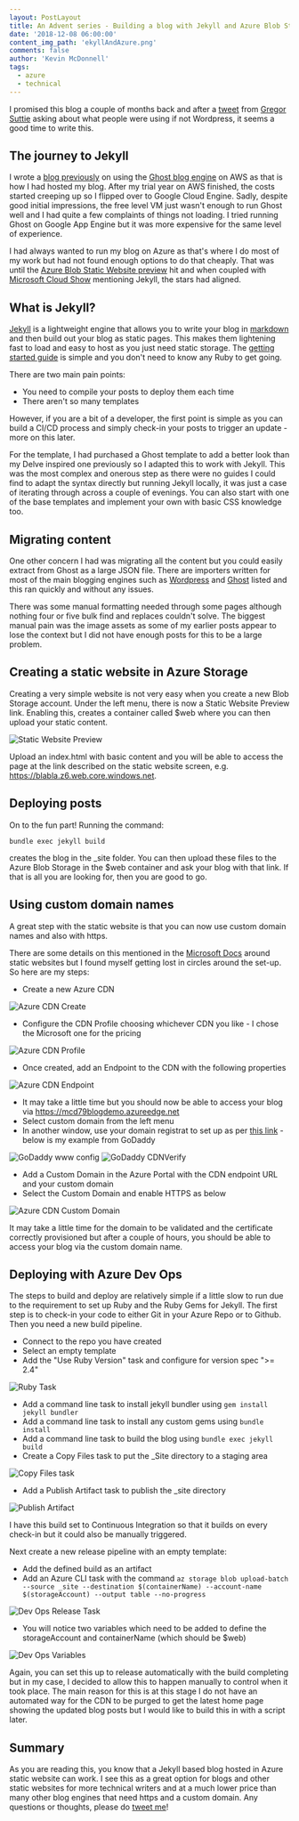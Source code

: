 ```yaml
---
layout: PostLayout
title: An Advent series - Building a blog with Jekyll and Azure Blob Static Website
date: '2018-12-08 06:00:00'
content_img_path: 'ekyllAndAzure.png'
comments: false
author: 'Kevin McDonnell'
tags:
  - azure
  - technical
---
```


I promised this blog a couple of months back and after a [tweet](https://twitter.com/gregor_suttie/status/1072024346825244672) from [Gregor Suttie](https://twitter.com/gregor_suttie) asking about what people were using if not Wordpress, it seems a good time to write this.

## The journey to Jekyll

I wrote a [blog previously](http://www.mcd79.com/2017/03/02/hosting-a-ghost-publishing-blog-on-aws-using-a-custom-office-ui-fabric-theme-2.html) on using the [Ghost blog engine](https://docs.ghost.org/?_ga=2.17361915.390977825.1544461432-1817619238.1544461432) on AWS as that is how I had hosted my blog. After my trial year on AWS finished, the costs started creeping up so I flipped over to Google Cloud Engine. Sadly, despite good initial impressions, the free level VM just wasn't enough to run Ghost well and I had quite a few complaints of things not loading. I tried running Ghost on Google App Engine but it was more expensive for the same level of experience.

I had always wanted to run my blog on Azure as that's where I do most of my work but had not found enough options to do that cheaply. That was until the [Azure Blob Static Website preview](https://azure.microsoft.com/en-us/blog/azure-storage-static-web-hosting-public-preview/) hit and when coupled with [Microsoft Cloud Show](http://www.microsoftcloudshow.com/) mentioning Jekyll, the stars had aligned.

## What is Jekyll?

[Jekyll](https://jekyllrb.com/) is a lightweight engine that allows you to write your blog in [markdown](https://daringfireball.net/projects/markdown/) and then build out your blog as static pages. This makes them lightening fast to load and easy to host as you just need static storage. The [getting started guide](https://jekyllrb.com/docs/) is simple and you don't need to know any Ruby to get going.

There are two main pain points:

- You need to compile your posts to deploy them each time
- There aren't so many templates

However, if you are a bit of a developer, the first point is simple as you can build a CI/CD process and simply check-in your posts to trigger an update - more on this later.

For the template, I had purchased a Ghost template to add a better look than my Delve inspired one previously so I adapted this to work with Jekyll. This was the most complex and onerous step as there were no guides I could find to adapt the syntax directly but running Jekyll locally, it was just a case of iterating through across a couple of evenings. You can also start with one of the base templates and implement your own with basic CSS knowledge too.

## Migrating content

One other concern I had was migrating all the content but you could easily extract from Ghost as a large JSON file. There are importers written for most of the main blogging engines such as [Wordpress](https://import.jekyllrb.com/docs/wordpress/) and [Ghost](https://import.jekyllrb.com/docs/ghost/) listed and this ran quickly and without any issues.

There was some manual formatting needed through some pages although nothing four or five bulk find and replaces couldn't solve. The biggest manual pain was the image assets as some of my earlier posts appear to lose the context but I did not have enough posts for this to be a large problem.

## Creating a static website in Azure Storage

Creating a very simple website is not very easy when you create a new Blob Storage account. Under the left menu, there is now a Static Website Preview link. Enabling this, creates a container called $web where you can then upload your static content.

![Static Website Preview](e.PNG)

Upload an index.html with basic content and you will be able to access the page at the link described on the static website screen, e.g. https://blabla.z6.web.core.windows.net.

## Deploying posts

On to the fun part! Running the command:

`bundle exec jekyll build`

creates the blog in the \_site folder. You can then upload these files to the Azure Blob Storage in the $web container and ask your blog with that link. If that is all you are looking for, then you are good to go.

## Using custom domain names

A great step with the static website is that you can now use custom domain names and also with https.

There are some details on this mentioned in the [Microsoft Docs](https://docs.microsoft.com/en-us/azure/storage/blobs/storage-blob-static-website) around static websites but I found myself getting lost in circles around the set-up. So here are my steps:

- Create a new Azure CDN

![Azure CDN Create](018/12/AzureCDNCreate.PNG)

- Configure the CDN Profile choosing whichever CDN you like - I chose the Microsoft one for the pricing

![Azure CDN Profile](/images/2018/12/AzureCDNProfile.PNG)

- Once created, add an Endpoint to the CDN with the following properties

![Azure CDN Endpoint](018/12/AzureCDNEndpoint.PNG)

- It may take a little time but you should now be able to access your blog via https://mcd79blogdemo.azureedge.net
- Select custom domain from the left menu
- In another window, use your domain registrat to set up as per [this link](https://docs.microsoft.com/en-us/azure/cdn/cdn-custom-ssl?tabs=option-1-default-enable-https-with-a-cdn-managed-certificate#custom-domain-is-mapped-to-your-cdn-endpoint-by-a-cname-record) - below is my example from GoDaddy

![GoDaddy www config](oDaddyCDN1.PNG)
![GoDaddy CDNVerify](oDaddyCDN2.PNG)

- Add a Custom Domain in the Azure Portal with the CDN endpoint URL and your custom domain
- Select the Custom Domain and enable HTTPS as below

![Azure CDN Custom Domain](ustomDomain.PNG)

It may take a little time for the domain to be validated and the certificate correctly provisioned but after a couple of hours, you should be able to access your blog via the custom domain name.

## Deploying with Azure Dev Ops

The steps to build and deploy are relatively simple if a little slow to run due to the requirement to set up Ruby and the Ruby Gems for Jekyll. The first step is to check-in your code to either Git in your Azure Repo or to Github. Then you need a new build pipeline.

- Connect to the repo you have created
- Select an empty template
- Add the "Use Ruby Version" task and configure for version spec ">= 2.4"

![Ruby Task](ldRubyTask.PNG)

- Add a command line task to install jekyll bundler using `gem install jekyll bundler`
- Add a command line task to install any custom gems using `bundle install`
- Add a command line task to build the blog using `bundle exec jekyll build`
- Create a Copy Files task to put the \_Site directory to a staging area

![Copy Files task](evOpsCopyFiles.PNG)

- Add a Publish Artifact task to publish the \_site directory

![Publish Artifact](evOpsPublishArtifact.PNG)

I have this build set to Continuous Integration so that it builds on every check-in but it could also be manually triggered.

Next create a new release pipeline with an empty template:

- Add the defined build as an artifact
- Add an Azure CLI task with the command `az storage blob upload-batch --source _site --destination $(containerName) --account-name $(storageAccount) --output table --no-progress`

![Dev Ops Release Task](018/12/DevOpsReleaseTask.PNG)

- You will notice two variables which need to be added to define the storageAccount and containerName (which should be $web)

![Dev Ops Variables](/images/2018/12/DevOpsVariables.PNG)

Again, you can set this up to release automatically with the build completing but in my case, I decided to allow this to happen manually to control when it took place. The main reason for this is at this stage I do not have an automated way for the CDN to be purged to get the latest home page showing the updated blog posts but I would like to build this in with a script later.

## Summary

As you are reading this, you know that a Jekyll based blog hosted in Azure static website can work. I see this as a great option for blogs and other static websites for more technical writers and at a much lower price than many other blog engines that need https and a custom domain. Any questions or thoughts, please do [tweet me](https://twitter.com/kevmcdonk)!
